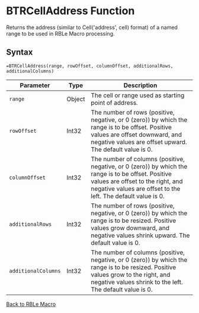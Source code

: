 # BTRCellAddress Function

Returns the address (similar to Cell('address', cell) format) of a named range to be used in RBLe Macro processing.

## Syntax

```excel
=BTRCellAddress(range, rowOffset, columnOffset, additionalRows, additionalColumns)
```

Parameter | Type | Description
---|---|---
`range` | Object | The cell or range used as starting point of address.
`rowOffset` | Int32 | The number of rows (positive, negative, or 0 (zero)) by which the range is to be offset. Positive values are offset downward, and negative values are offset upward. The default value is 0.
`columnOffset` | Int32 | The number of columns (positive, negative, or 0 (zero)) by which the range is to be offset. Positive values are offset to the right, and negative values are offset to the left. The default value is 0.
`additionalRows` | Int32 | The number of rows (positive, negative, or 0 (zero)) by which the range is to be resized. Positive values grow downward, and negative values shrink upward. The default value is 0.
`additionalColumns` | Int32 | The number of columns (positive, negative, or 0 (zero)) by which the range is to be resized. Positive values grow to the right, and negative values shrink to the left. The default value is 0.

[Back to RBLe Macro](RBLeRBLeMacro.md)